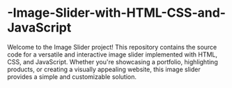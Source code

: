 # -Image-Slider-with-HTML-CSS-and-JavaScript
Welcome to the Image Slider project! This repository contains the source code for a versatile and interactive image slider implemented with HTML, CSS, and JavaScript. Whether you're showcasing a portfolio, highlighting products, or creating a visually appealing website, this image slider provides a simple and customizable solution.
